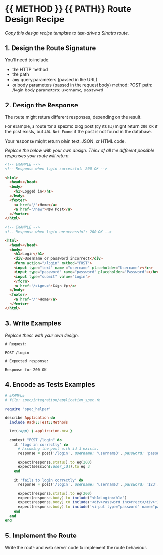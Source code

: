 # {{ METHOD }} {{ PATH}} Route Design Recipe

_Copy this design recipe template to test-drive a Sinatra route._

## 1. Design the Route Signature

You'll need to include:
  * the HTTP method
  * the path
  * any query parameters (passed in the URL)
  * or body parameters (passed in the request body)
  method: POST
  path: /login
  body parameters: username, password

## 2. Design the Response

The route might return different responses, depending on the result.

For example, a route for a specific blog post (by its ID) might return `200 OK` if the post exists, but `404 Not Found` if the post is not found in the database.

Your response might return plain text, JSON, or HTML code. 

_Replace the below with your own design. Think of all the different possible responses your route will return._

```html
<!-- EXAMPLE -->
<!-- Response when login successful: 200 OK -->

<html>
  <head></head>
  <body>
    <h1>Logged in</h1>
  </body>
  <footer>
    <a href="/">Home</a>
    <a href="/new">New Post</a>
  </footer>
</html>
```

```html
<!-- EXAMPLE -->
<!-- Response when login unsuccessful: 200 OK -->

<html>
  <head></head>
  <body>
    <h1>Login</h1>
    <div>Username or password incorrect</div>
    <form action="/login" method="POST">
    <input type="text" name ="username" placeholder="Username"></br>
    <input type="password" name="password" placeholder="Password"></br>
    <input type="submit" value="Login">
    </form>
    <a href="/signup">Sign Up</a>
  </body>
  <footer>
    <a href="/">Home</a>
  </footer>
</html>
```

## 3. Write Examples

_Replace these with your own design._

```
# Request:

POST /login

# Expected response:

Response for 200 OK
```

## 4. Encode as Tests Examples

```ruby
# EXAMPLE
# file: spec/integration/application_spec.rb

require "spec_helper"

describe Application do
  include Rack::Test::Methods

  let(:app) { Application.new }

  context "POST /login" do
    it 'logs in correctly' do
      # Assuming the post with id 1 exists.
      response = post('/login', username: 'username3', password: 'password3')

      expect(response.status).to eq(200)
      expect(session[:user_id]).to eq 3
    end

    it 'fails to login correctly' do
      response = post('/login', username: 'username3', password: '123')

      expect(response.status).to eq(200)
      expect(response.body).to include("<h1>Login</h1>")
      expect(response.body).to include("<div>Password incorrect</div>")
      expect(response.body).to include('<input type="password" name="password" placeholder="Password">')
    end
  end
end
```

## 5. Implement the Route

Write the route and web server code to implement the route behaviour.
